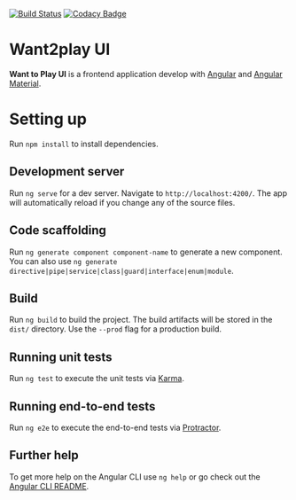[![Build Status](https://travis-ci.org/maguero/want2play-ui.svg?branch=master)](https://travis-ci.org/maguero/want2play-ui)
[![Codacy Badge](https://api.codacy.com/project/badge/Grade/b0fb78d3d66c4b8fb46d6db4fade3447)](https://www.codacy.com/manual/maguero/want2play-ui?utm_source=github.com&amp;utm_medium=referral&amp;utm_content=maguero/want2play-ui&amp;utm_campaign=Badge_Grade)
# Want2play UI

**Want to Play UI** is a frontend application develop with [Angular](https://angular.io/) and [Angular Material](https://material.angular.io/).

# Setting up
Run `npm install` to install dependencies.

## Development server

Run `ng serve` for a dev server. Navigate to `http://localhost:4200/`. The app will automatically reload if you change any of the source files.

## Code scaffolding

Run `ng generate component component-name` to generate a new component. You can also use `ng generate directive|pipe|service|class|guard|interface|enum|module`.

## Build

Run `ng build` to build the project. The build artifacts will be stored in the `dist/` directory. Use the `--prod` flag for a production build.

## Running unit tests

Run `ng test` to execute the unit tests via [Karma](https://karma-runner.github.io).

## Running end-to-end tests

Run `ng e2e` to execute the end-to-end tests via [Protractor](http://www.protractortest.org/).

## Further help

To get more help on the Angular CLI use `ng help` or go check out the [Angular CLI README](https://github.com/angular/angular-cli/blob/master/README.md).
